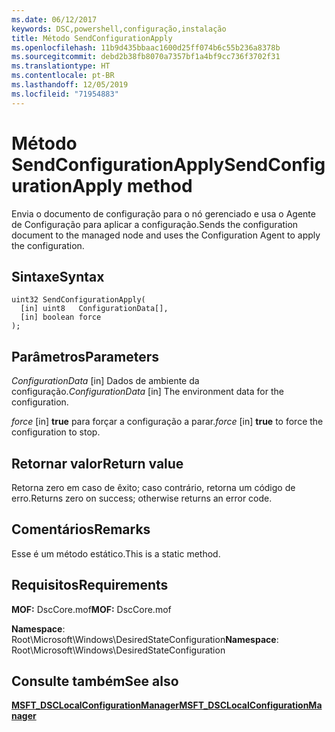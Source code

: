 ```yaml
---
ms.date: 06/12/2017
keywords: DSC,powershell,configuração,instalação
title: Método SendConfigurationApply
ms.openlocfilehash: 11b9d435bbaac1600d25ff074b6c55b236a8378b
ms.sourcegitcommit: debd2b38fb8070a7357bf1a4bf9cc736f3702f31
ms.translationtype: HT
ms.contentlocale: pt-BR
ms.lasthandoff: 12/05/2019
ms.locfileid: "71954883"
---
```

# <a name="sendconfigurationapply-method"></a><span data-ttu-id="49901-103">Método SendConfigurationApply</span><span class="sxs-lookup"><span data-stu-id="49901-103">SendConfigurationApply method</span></span>

<span data-ttu-id="49901-104">Envia o documento de configuração para o nó gerenciado e usa o Agente de Configuração para aplicar a configuração.</span><span class="sxs-lookup"><span data-stu-id="49901-104">Sends the configuration document to the managed node and uses the Configuration Agent to apply the configuration.</span></span>

## <a name="syntax"></a><span data-ttu-id="49901-105">Sintaxe</span><span class="sxs-lookup"><span data-stu-id="49901-105">Syntax</span></span>

```mof
uint32 SendConfigurationApply(
  [in] uint8   ConfigurationData[],
  [in] boolean force
);
```

## <a name="parameters"></a><span data-ttu-id="49901-106">Parâmetros</span><span class="sxs-lookup"><span data-stu-id="49901-106">Parameters</span></span>

<span data-ttu-id="49901-107">*ConfigurationData* \[in\] Dados de ambiente da configuração.</span><span class="sxs-lookup"><span data-stu-id="49901-107">*ConfigurationData* \[in\] The environment data for the configuration.</span></span>

<span data-ttu-id="49901-108">*force* \[in\] **true** para forçar a configuração a parar.</span><span class="sxs-lookup"><span data-stu-id="49901-108">*force* \[in\] **true** to force the configuration to stop.</span></span>

## <a name="return-value"></a><span data-ttu-id="49901-109">Retornar valor</span><span class="sxs-lookup"><span data-stu-id="49901-109">Return value</span></span>

<span data-ttu-id="49901-110">Retorna zero em caso de êxito; caso contrário, retorna um código de erro.</span><span class="sxs-lookup"><span data-stu-id="49901-110">Returns zero on success; otherwise returns an error code.</span></span>

## <a name="remarks"></a><span data-ttu-id="49901-111">Comentários</span><span class="sxs-lookup"><span data-stu-id="49901-111">Remarks</span></span>

<span data-ttu-id="49901-112">Esse é um método estático.</span><span class="sxs-lookup"><span data-stu-id="49901-112">This is a static method.</span></span>

## <a name="requirements"></a><span data-ttu-id="49901-113">Requisitos</span><span class="sxs-lookup"><span data-stu-id="49901-113">Requirements</span></span>

<span data-ttu-id="49901-114">**MOF:** DscCore.mof</span><span class="sxs-lookup"><span data-stu-id="49901-114">**MOF:** DscCore.mof</span></span>

<span data-ttu-id="49901-115">**Namespace**: Root\Microsoft\Windows\DesiredStateConfiguration</span><span class="sxs-lookup"><span data-stu-id="49901-115">**Namespace**: Root\Microsoft\Windows\DesiredStateConfiguration</span></span>

## <a name="see-also"></a><span data-ttu-id="49901-116">Consulte também</span><span class="sxs-lookup"><span data-stu-id="49901-116">See also</span></span>

[<span data-ttu-id="49901-117">**MSFT_DSCLocalConfigurationManager**</span><span class="sxs-lookup"><span data-stu-id="49901-117">**MSFT_DSCLocalConfigurationManager**</span></span>](msft-dsclocalconfigurationmanager.md)
